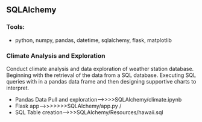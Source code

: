 ## SQLAlchemy

### Tools:
* python, numpy, pandas, datetime, sqlalchemy, flask, matplotlib

### Climate Analysis and Exploration
Conduct climate analysis and data exploration of weather station database. Beginning with the retrieval of the data from a SQL database. Executing SQL queries with in a pandas data frame and then designing supportive charts to interpret. 

* Pandas Data Pull and exploration-->>>>SQLAlchemy/climate.ipynb
* Flask app-->>>>>>>SQLAlchemy/app.py /
* SQL Table creation-->>>SQLAlchemy/Resources/hawaii.sql




